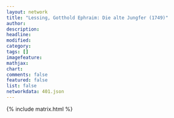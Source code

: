 ```yaml
---
layout: network
title: "Lessing, Gotthold Ephraim: Die alte Jungfer (1749)"
author:
description:
headline:
modified:
category:
tags: []
imagefeature: 
mathjax: 
chart: 
comments: false
featured: false
list: false
networkdata: 401.json
---
```

{% include matrix.html %}
